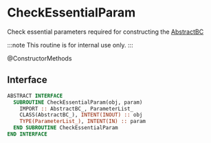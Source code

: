 # CheckEssentialParam

Check essential parameters required for constructing the [AbstractBC](./AbstractBC_.md)

:::note
This routine is for internal use only.
:::

<span class="badge badge--secondary"> @ConstructorMethods </span>

## Interface

```fortran
ABSTRACT INTERFACE
  SUBROUTINE CheckEssentialParam(obj, param)
    IMPORT :: AbstractBC_, ParameterList_
    CLASS(AbstractBC_), INTENT(INOUT) :: obj
    TYPE(ParameterList_), INTENT(IN) :: param
  END SUBROUTINE CheckEssentialParam
END INTERFACE
```
